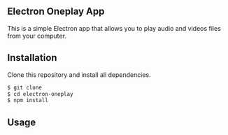 ## Electron Oneplay App
This is a simple Electron app that allows you to play audio and videos files from your computer.

## Installation
Clone this repository and install all dependencies.
```bash
$ git clone
$ cd electron-oneplay
$ npm install
```

## Usage
```b
